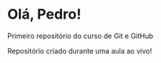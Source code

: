 # Olá, Pedro!
 Primeiro repositório do curso de Git e GitHub

Repositório criado durante uma aula ao vivo!